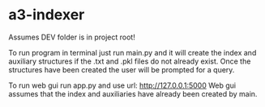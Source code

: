 # a3-indexer

Assumes DEV folder is in project root!

To run program in terminal just run main.py and it will create the index and auxiliary structures if the .txt and .pkl files do not already exist.
Once the structures have been created the user will be prompted for a query.

To run web gui run app.py and use url: http://127.0.0.1:5000
Web gui assumes that the index and auxiliaries have already been created by main.
